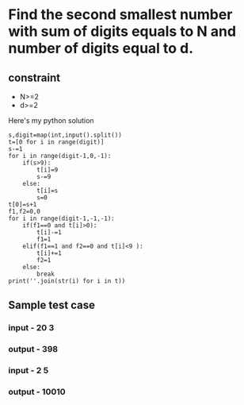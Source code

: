 # Find the second smallest number with sum of digits equals to N and number of digits equal to d.
## constraint 
* N>=2 
* d>=2 

Here's my python solution 
```
s,digit=map(int,input().split())
t=[0 for i in range(digit)]
s-=1
for i in range(digit-1,0,-1):
    if(s>9):
        t[i]=9
        s-=9
    else:
        t[i]=s
        s=0
t[0]=s+1
f1,f2=0,0
for i in range(digit-1,-1,-1):
    if(f1==0 and t[i]>0):
        t[i]-=1
        f1=1
    elif(f1==1 and f2==0 and t[i]<9 ):
        t[i]+=1
        f2=1
    else:
        break
print(''.join(str(i) for i in t))

```
## Sample test case
### input - 20 3  
### output - 398 
### input - 2 5 
### output - 10010

